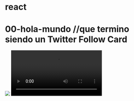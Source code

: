# react
# 00-hola-mundo //que termino siendo un Twitter Follow Card



  <img src="https://github.com/JhoannaCRossi/react/blob/master/00-hola-mundo/src/assets/TwitterFollowCard.png" />


<div style = "display:inline">
<video src="https://user-images.githubusercontent.com/63922499/219910366-bcb67907-1cb9-4543-afb3-5b4f057bba32.mp4" />
</div>

